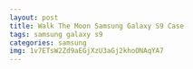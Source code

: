 ```yaml
---
layout: post
title: Walk The Moon Samsung Galaxy S9 Case
tags: samsung galaxy s9
categories: samsung
img: 1v7ETsW2Zd9aEGjXzU3aGj2khoONAqYA7
---
```

